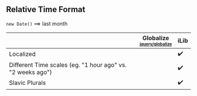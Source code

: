 ## Relative Time Format

`new Date()` ⟹ last month

| | Globalize<br><sub><sup>[jquery/globalize][]</sup></sub> | iLib |
| --- | --- | --- |
| Localized | | :heavy_check_mark: |
| Different Time scales (eg. "1 hour ago" vs. "2 weeks ago") | | :heavy_check_mark: |
| Slavic Plurals | | :heavy_check_mark: |

[jquery/globalize]: https://github.com/jquery/globalize/
